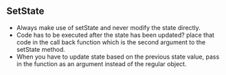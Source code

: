 ## SetState
- Always make use of setState and never modify the state directly.
- Code has to be executed after the state has been updated? place that code in the call back function
  which is the second argument to the setState method.
- When you have to update state based on the previous state value, pass in the function as an argument 
  instead of the regular object.
